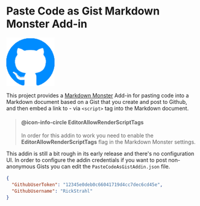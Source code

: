 ﻿# Paste Code as Gist Markdown Monster Add-in

<img src="Build\icon.png" width="128" />

This project provides a [Markdown Monster](https://markdownmonster.west-wind.com) Add-in for pasting code into a Markdown document based on a Gist that you create and post to Github, and then embed a link to - via `<script>` tag into the Markdown document.

> #### @icon-info-circle EditorAllowRenderScriptTags
> In order for this addin to work you need to enable the **EditorAllowRenderScriptTags** flag in the Markdown Monster settings.

This addin is still a bit rough in its early release and there's no configuration UI. In order to configure the addin credentials if you want to post non-anonymous Gists you can edit the `PasteCodeAsGistAddin.json` file.

```json
{
  "GithubUserToken": "12345e0deb0c66041719d4cc7dec6cd45e",
  "GithubUsername": "RickStrahl"
}
```